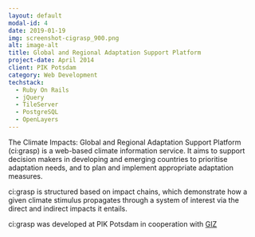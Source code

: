 ```yaml
---
layout: default
modal-id: 4
date: 2019-01-19
img: screenshot-cigrasp_900.png
alt: image-alt
title: Global and Regional Adaptation Support Platform
project-date: April 2014
client: PIK Potsdam
category: Web Development
techstack: 
  - Ruby On Rails
  - jQuery
  - TileServer
  - PostgreSQL
  - OpenLayers
---
```


The Climate Impacts: Global and Regional Adaptation Support Platform (ci:grasp) is a web-based climate information service. It aims to support decision makers in developing and emerging countries to prioritise adaptation needs, and to plan and implement appropriate adaptation measures.

ci:grasp is structured based on impact chains, which demonstrate how a given climate stimulus propagates through a system of interest via the direct and indirect impacts it entails. 

ci:grasp was developed at PIK Potsdam in cooperation with <a href="https://www.giz.de/de/html/index.html">GIZ</a>
